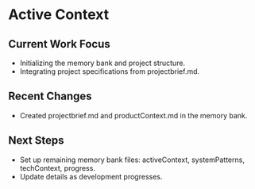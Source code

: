 # Active Context

## Current Work Focus

- Initializing the memory bank and project structure.
- Integrating project specifications from projectbrief.md.

## Recent Changes

- Created projectbrief.md and productContext.md in the memory bank.

## Next Steps

- Set up remaining memory bank files: activeContext, systemPatterns, techContext, progress.
- Update details as development progresses.
